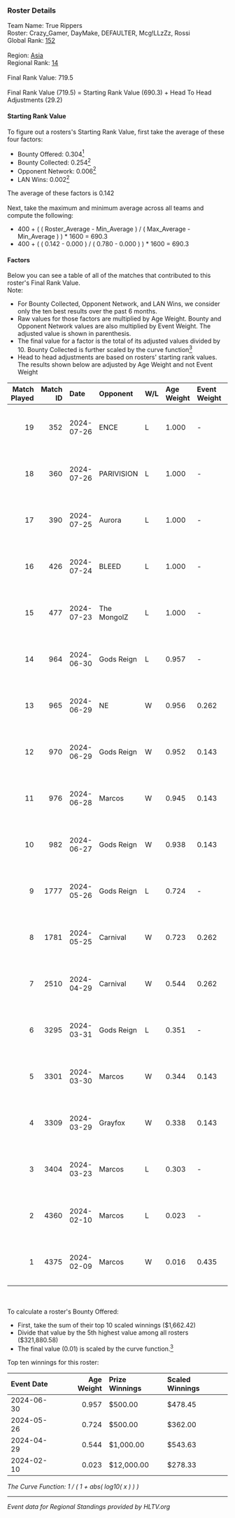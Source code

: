 ### Roster Details<br />
Team Name: True Rippers<br />
Roster: Crazy_Gamer, DayMake, DEFAULTER, Mcg!LLzZz, Rossi<br />
Global Rank: [152](../standings_global.md)<br />
<br />
Region: [Asia]( ../standings_asia.md)<br />
Regional Rank: [14]( ../standings_asia.md)<br />
<br />
Final Rank Value:  719.5<br />
<br />
Final Rank Value (719.5) = Starting Rank Value (690.3) + Head To Head Adjustments (29.2)<br />

#### Starting Rank Value<br />
To figure out a rosters's Starting Rank Value, first take the average of these four factors:<br />
- Bounty Offered: 0.304[<sup>1</sup>](#table2)
- Bounty Collected: 0.254[<sup>2</sup>](#table1)
- Opponent Network: 0.006[<sup>2</sup>](#table1)
- LAN Wins: 0.002[<sup>2</sup>](#table1)

The average of these factors is 0.142<br />
<br />
Next, take the maximum and minimum average across all teams and compute the following:<br />
- 400 + ( ( Roster_Average - Min_Average ) / ( Max_Average - Min_Average ) ) * 1600 = 690.3
- 400 + ( ( 0.142 - 0.000 ) / ( 0.780 - 0.000 ) ) * 1600 = 690.3


#### Factors<br />
Below you can see a table of all of the matches that contributed to this roster's Final Rank Value.<br />
Note:<br />

- For Bounty Collected, Opponent Network, and LAN Wins, we consider only the ten best results over the past 6 months.
- Raw values for those factors are multiplied by Age Weight. Bounty and Opponent Network values are also multiplied by Event Weight. The adjusted value is shown in parenthesis.
- The final value for a factor is the total of its adjusted values divided by 10. Bounty Collected is further scaled by the curve function[<sup>3</sup>](#curveFunction)
- Head to head adjustments are based on rosters' starting rank values. The results shown below are adjusted by Age Weight and not Event Weight
<span id="table1"></span><br />


| Match Played | Match ID | Date       | Opponent    | W/L | Age Weight | Event Weight | Bounty Collected | Opponent Network | LAN Wins  | H2H Adj. | Roster                                             |
| -: | -: | :- | :- | :- | :- | :- | :- | :- | :- | -: | :- |
|           19 |      352 | 2024-07-26 | ENCE        | L   | 1.000      | -            | -                | -                | -         |    -0.79 | Crazy_Gamer, DayMake, DEFAULTER, Mcg!LLzZz, Rossi  |
|           18 |      360 | 2024-07-26 | PARIVISION  | L   | 1.000      | -            | -                | -                | -         |    -3.52 | Crazy_Gamer, DayMake, DEFAULTER, Mcg!LLzZz, Rossi  |
|           17 |      390 | 2024-07-25 | Aurora      | L   | 1.000      | -            | -                | -                | -         |    -0.50 | Crazy_Gamer, DayMake, DEFAULTER, Mcg!LLzZz, Rossi  |
|           16 |      426 | 2024-07-24 | BLEED       | L   | 1.000      | -            | -                | -                | -         |    -1.19 | Crazy_Gamer, DayMake, DEFAULTER, Mcg!LLzZz, Rossi  |
|           15 |      477 | 2024-07-23 | The MongolZ | L   | 1.000      | -            | -                | -                | -         |    -0.10 | Crazy_Gamer, DayMake, DEFAULTER, Mcg!LLzZz, Rossi  |
|           14 |      964 | 2024-06-30 | Gods Reign  | L   | 0.957      | -            | -                | -                | -         |   -12.92 | Crazy_Gamer, DayMake, DEFAULTER, Mcg!LLzZz, Rossi  |
|           13 |      965 | 2024-06-29 | NE          | W   | 0.956      | 0.262        | 0.000 (0.000)    | 0.000 (0.000)    | 0 (0.000) |     3.94 | Crazy_Gamer, DayMake, DEFAULTER, Mcg!LLzZz, Rossi  |
|           12 |      970 | 2024-06-29 | Gods Reign  | W   | 0.952      | 0.143        | 0.040 (0.005)    | 0.200 (0.027)    | 0 (0.000) |    17.40 | Crazy_Gamer, DayMake, DEFAULTER, Mcg!LLzZz, Rossi  |
|           11 |      976 | 2024-06-28 | Marcos      | W   | 0.945      | 0.143        | 0.000 (0.000)    | 0.037 (0.005)    | 0 (0.000) |     6.98 | Crazy_Gamer, DayMake, DEFAULTER, Mcg!LLzZz, Rossi  |
|           10 |      982 | 2024-06-27 | Gods Reign  | W   | 0.938      | 0.143        | 0.040 (0.005)    | 0.200 (0.027)    | 0 (0.000) |    18.46 | Crazy_Gamer, DayMake, DEFAULTER, Mcg!LLzZz, Rossi  |
|            9 |     1777 | 2024-05-26 | Gods Reign  | L   | 0.724      | -            | -                | -                | -         |    -8.37 | Crazy_Gamer, DayMake, DEFAULTER, Mcg!LLzZz, Rossi  |
|            8 |     1781 | 2024-05-25 | Carnival    | W   | 0.723      | 0.262        | 0.002 (0.000)    | 0.000 (0.000)    | 0 (0.000) |     6.51 | Crazy_Gamer, DayMake, DEFAULTER, Mcg!LLzZz, Rossi  |
|            7 |     2510 | 2024-04-29 | Carnival    | W   | 0.544      | 0.262        | 0.002 (0.000)    | 0.000 (0.000)    | 0 (0.000) |     5.14 | Crazy_Gamer, DEFAULTER, Gh0sTTTT, Mcg!LLzZz, Rossi |
|            6 |     3295 | 2024-03-31 | Gods Reign  | L   | 0.351      | -            | -                | -                | -         |    -4.11 | Crazy_Gamer, DEFAULTER, Gh0sTTTT, Mcg!LLzZz, Rossi |
|            5 |     3301 | 2024-03-30 | Marcos      | W   | 0.344      | 0.143        | 0.000 (0.000)    | 0.012 (0.001)    | 0 (0.000) |     4.29 | Crazy_Gamer, DEFAULTER, Gh0sTTTT, Mcg!LLzZz, Rossi |
|            4 |     3309 | 2024-03-29 | Grayfox     | W   | 0.338      | 0.143        | 0.000 (0.000)    | 0.005 (0.000)    | 0 (0.000) |     3.93 | Crazy_Gamer, DEFAULTER, Gh0sTTTT, Mcg!LLzZz, Rossi |
|            3 |     3404 | 2024-03-23 | Marcos      | L   | 0.303      | -            | -                | -                | -         |    -5.75 | Anasasis, Crazy_Gamer, DEFAULTER, Mcg!LLzZz, Rossi |
|            2 |     4360 | 2024-02-10 | Marcos      | L   | 0.023      | -            | -                | -                | -         |    -0.44 | DEFAULTER, Gh0sTTTT, kennyS, Mcg!LLzZz, Rossi      |
|            1 |     4375 | 2024-02-09 | Marcos      | W   | 0.016      | 0.435        | 0.001 (0.000)    | 0.002 (0.000)    | 1 (0.016) |     0.20 | DEFAULTER, Gh0sTTTT, kennyS, Mcg!LLzZz, Rossi      |

<br />
<span id="table2"></span><br />
To calculate a roster's Bounty Offered:<br />

- First, take the sum of their top 10 scaled winnings ($1,662.42)
- Divide that value by the 5th highest value among all rosters ($321,880.58)
- The final value (0.01) is scaled by the curve function.[<sup>3</sup>](#curveFunction)

Top ten winnings for this roster:<br />

| Event Date | Age Weight | Prize Winnings | Scaled Winnings |
| :- | -: | :- | :- |
| 2024-06-30 |      0.957 | $500.00        | $478.45         |
| 2024-05-26 |      0.724 | $500.00        | $362.00         |
| 2024-04-29 |      0.544 | $1,000.00      | $543.63         |
| 2024-02-10 |      0.023 | $12,000.00     | $278.33         |


<span id="curveFunction"></span>_The Curve Function: 1 / ( 1 + abs( log10( x ) ) )_<br />

---
_Event data for Regional Standings provided by HLTV.org_<br />
